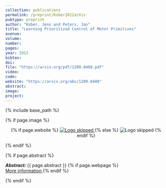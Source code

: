 ```yaml
---
collection: publications
permalink: /preprint/Kober2012arXiv
pubtype: preprint
author: "Kober, Jens and Peters, Jan"
title: "Learning Prioritized Control of Motor Primitives"
avenue: 
volume: 
number: 
pages: 
year: 2012
bibtex: 
doi: 
file: "https://arxiv.org/pdf/1209.0488.pdf"
video: 
code: 
website: "https://arxiv.org/abs/1209.0488"
abstract: 
image: 
project: 
---
```

{% include base_path %}

{% if page.image %}
<p align="center">
{% if page.website %}
<a href="{{ page.website }}"> <img src="{{  page.image }}" alt="Logo skipped" style="max-height:200px"/> </a>
{% else %}
<img src="{{  page.image }}" alt="Logo skipped" />
{% endif %}
</p>
{% endif %}

{% if page.abstract %}
<p> <strong> <em> Abstract: </em> </strong> {{ page.abstract }}
    {% if page.webpage %}
        <a href="{{ page.website}}"> <br> More information </a>
    {% endif %}
</p>
{% endif %}
